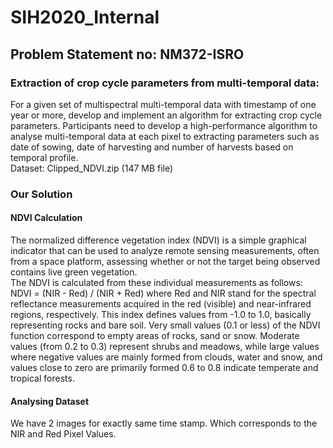 # SIH2020_Internal
## Problem Statement no: NM372-ISRO
### Extraction of crop cycle parameters from multi-temporal data:
For a given set of multispectral multi-temporal data with timestamp of one year or more, develop and implement an algorithm for extracting crop cycle parameters. Participants need to develop a high-performance algorithm to analyse multi-temporal data at each pixel to extracting parameters such as date of sowing, date of harvesting and number of harvests based on temporal profile.<br/>
Dataset: Clipped_NDVI.zip (147 MB file)<br/>


### Our Solution
#### NDVI Calculation
The normalized difference vegetation index (NDVI) is a simple graphical indicator that can be used to analyze remote sensing measurements, often from a space platform, assessing whether or not the target being observed contains live green vegetation.<br/>
The NDVI is calculated from these individual measurements as follows:
NDVI = (NIR - Red) / (NIR + Red)
where Red and NIR stand for the spectral reflectance measurements acquired in the red (visible) and near-infrared regions, respectively.
This index defines values from -1.0 to 1.0, basically representing rocks and bare soil. Very small values (0.1 or less) of the NDVI function correspond to empty areas of rocks, sand or snow. Moderate values (from 0.2 to 0.3) represent shrubs and meadows, while large values where negative values are mainly formed from clouds, water and snow, and values close to zero are primarily formed 0.6 to 0.8 indicate temperate and tropical forests.
#### Analysing Dataset
We have 2 images for exactly same time stamp. Which corresponds to the NIR and Red Pixel Values. 
